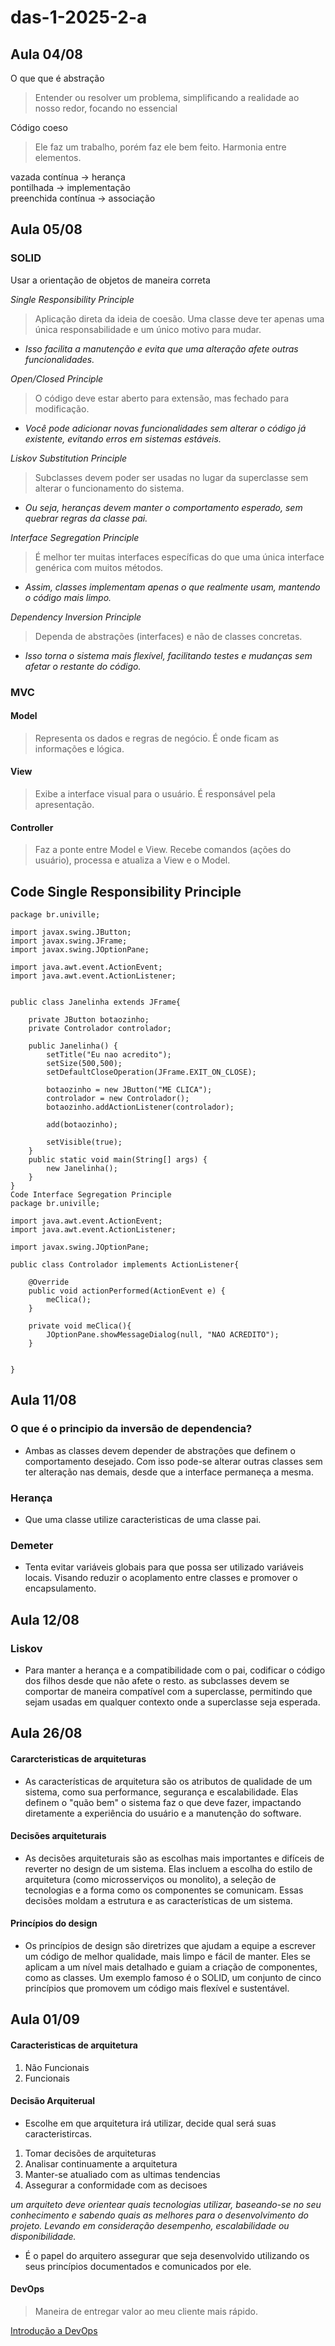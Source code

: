 # das-1-2025-2-a

## Aula 04/08
O que que é abstração
>Entender ou resolver um problema, simplificando a realidade ao nosso redor, focando no essencial

Código coeso
>Ele faz um trabalho, porém faz ele bem feito. Harmonia entre elementos.

vazada contínua -> herança
<br>
pontilhada -> implementação
<br>
preenchida contínua -> associação

## Aula 05/08
### SOLID
Usar a orientação de objetos de maneira correta

*Single Responsibility Principle*
>Aplicação direta da ideia de coesão. Uma classe deve ter apenas uma única responsabilidade e um único motivo para mudar.
* _Isso facilita a manutenção e evita que uma alteração afete outras funcionalidades._

*Open/Closed Principle*
>O código deve estar aberto para extensão, mas fechado para modificação.
* _Você pode adicionar novas funcionalidades sem alterar o código já existente, evitando erros em sistemas estáveis._

*Liskov Substitution Principle*
>Subclasses devem poder ser usadas no lugar da superclasse sem alterar o funcionamento do sistema.
* _Ou seja, heranças devem manter o comportamento esperado, sem quebrar regras da classe pai._

*Interface Segregation Principle*
>É melhor ter muitas interfaces específicas do que uma única interface genérica com muitos métodos.
* _Assim, classes implementam apenas o que realmente usam, mantendo o código mais limpo._

*Dependency Inversion Principle*
>Dependa de abstrações (interfaces) e não de classes concretas.
* _Isso torna o sistema mais flexível, facilitando testes e mudanças sem afetar o restante do código._

### MVC

#### Model
>Representa os dados e regras de negócio. É onde ficam as informações e lógica.
#### View
>Exibe a interface visual para o usuário. É responsável pela apresentação.
#### Controller
>Faz a ponte entre Model e View. Recebe comandos (ações do usuário), processa e atualiza a View e o Model.

## Code Single Responsibility Principle

~~~
package br.univille;

import javax.swing.JButton;
import javax.swing.JFrame;
import javax.swing.JOptionPane;

import java.awt.event.ActionEvent;
import java.awt.event.ActionListener;


public class Janelinha extends JFrame{

    private JButton botaozinho;
    private Controlador controlador;

    public Janelinha() {
        setTitle("Eu nao acredito");
        setSize(500,500);
        setDefaultCloseOperation(JFrame.EXIT_ON_CLOSE);

        botaozinho = new JButton("ME CLICA");
        controlador = new Controlador();
        botaozinho.addActionListener(controlador);
        
        add(botaozinho);

        setVisible(true);
    }
    public static void main(String[] args) {
        new Janelinha();
    }
}
Code Interface Segregation Principle
package br.univille;

import java.awt.event.ActionEvent;
import java.awt.event.ActionListener;

import javax.swing.JOptionPane;

public class Controlador implements ActionListener{

    @Override
    public void actionPerformed(ActionEvent e) {
        meClica();
    }

    private void meClica(){
        JOptionPane.showMessageDialog(null, "NAO ACREDITO");
    }
    
    
}
~~~

## Aula 11/08
### O que é o principio da inversão de dependencia?
* Ambas as classes devem depender de abstrações que definem o comportamento desejado. Com isso pode-se alterar outras classes sem ter alteração nas demais, desde que a interface permaneça a mesma.

### Herança
* Que uma classe utilize caracteristicas de uma classe pai.

### Demeter
* Tenta evitar variáveis globais para que possa ser utilizado variáveis locais. Visando reduzir o acoplamento entre classes e promover o encapsulamento.

## Aula 12/08
### Liskov
* Para manter a herança e a compatibilidade com o pai, codificar o código dos filhos desde que não afete o resto. as subclasses devem se comportar de maneira compatível com a superclasse, permitindo que sejam usadas em qualquer contexto onde a superclasse seja esperada.

## Aula 26/08
#### Cararcteristicas de arquiteturas
* As características de arquitetura são os atributos de qualidade de um sistema, como sua performance, segurança e escalabilidade. Elas definem o "quão bem" o sistema faz o que deve fazer, impactando diretamente a experiência do usuário e a manutenção do software.

#### Decisões arquiteturais
* As decisões arquiteturais são as escolhas mais importantes e difíceis de reverter no design de um sistema. Elas incluem a escolha do estilo de arquitetura (como microsserviços ou monolito), a seleção de tecnologias e a forma como os componentes se comunicam. Essas decisões moldam a estrutura e as características de um sistema.

#### Princípios do design
* Os princípios de design são diretrizes que ajudam a equipe a escrever um código de melhor qualidade, mais limpo e fácil de manter. Eles se aplicam a um nível mais detalhado e guiam a criação de componentes, como as classes. Um exemplo famoso é o SOLID, um conjunto de cinco princípios que promovem um código mais flexível e sustentável.

## Aula 01/09
#### Caracteristicas de arquitetura
1. Não Funcionais
2. Funcionais

#### Decisão Arquiterual
* Escolhe em que arquitetura irá utilizar, decide qual será suas caracteristircas.

1. Tomar decisões de arquiteturas
2. Analisar continuamente a arquitetura
3. Manter-se atualiado com as ultimas tendencias
4. Assegurar a conformidade com as decisoes

_um arquiteto deve orientear quais tecnologias utilizar, baseando-se no seu conhecimento e sabendo quais as melhores para o desenvolvimento do projeto. Levando em consideração desempenho, escalabilidade ou disponibilidade._

* É o papel do arquitero assegurar que seja desenvolvido utilizando os seus princípios documentados e comunicados por ele.

#### DevOps
>Maneira de entregar valor ao meu cliente mais rápido.

[Introdução a DevOps](https://learn.microsoft.com/pt-br/training/modules/introduction-to-devops/2-what-is-devops?ns-enrollment-type=learningpath&ns-enrollment-id=learn.wwl.az-400-work-git-for-enterprise-devops)


